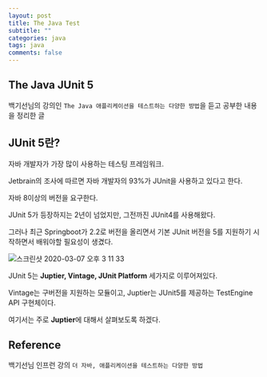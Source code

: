 ```yaml
---
layout: post
title: The Java Test
subtitle: ""
categories: java
tags: java
comments: false
---
```


## The Java JUnit 5

백기선님의 강의인 `The Java 애플리케이션을 테스트하는 다양한 방법`을 듣고 공부한 내용을 정리한 글

## JUnit 5란?

자바 개발자가 가장 많이 사용하는 테스팅 프레임워크.

Jetbrain의 조사에 따르면 자바 개발자의 93%가 JUnit을 사용하고 있다고 한다.

자바 8이상의 버전을 요구한다.

JUnit 5가 등장하지는 2년이 넘었지만, 그전까진 JUnit4를 사용해왔다.

그러나 최근 Springboot가 2.2로 버전을 올리면서 기본 JUnit 버전을 5를 지원하기 시작하면서 배워야할 필요성이 생겼다.

![스크린샷 2020-03-07 오후 3 11 33](https://user-images.githubusercontent.com/43809168/76137964-f2e17480-6085-11ea-8737-fee7d06ae19c.png)

JUnit 5는 **Juptier, Vintage, JUnit Platform** 세가지로 이루어져있다.

Vintage는 구버전을 지원하는 모듈이고, Juptier는 JUnit5를 제공하는 TestEngine API 구현체이다.

여기서는 주로 **Juptier**에 대해서 살펴보도록 하겠다.

## Reference

백기선님 인프런 강의 `더 자바, 애플리케이션을 테스트하는 다양한 방법`